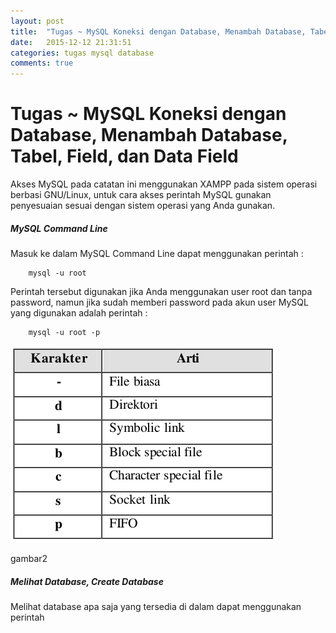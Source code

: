```yaml
---
layout: post
title:  "Tugas ~ MySQL Koneksi dengan Database, Menambah Database, Tabel, Field, dan Data Field"
date:   2015-12-12 21:31:51
categories: tugas mysql database
comments: true
---
```


# Tugas ~ MySQL Koneksi dengan Database, Menambah Database, Tabel, Field, dan Data Field

Akses MySQL pada catatan ini menggunakan XAMPP pada sistem operasi berbasi GNU/Linux, untuk cara akses perintah MySQL gunakan penyesuaian sesuai dengan sistem operasi yang Anda gunakan.

##### MySQL Command Line
Masuk ke dalam MySQL Command Line dapat menggunakan perintah :

``` mysql
    mysql -u root
```

Perintah tersebut digunakan jika Anda menggunakan user root dan tanpa password, namun jika sudah memberi password pada akun user MySQL yang digunakan adalah perintah :

``` mysql
    mysql -u root -p
```

![Gambar 1](/images/1.png)

gambar2

##### Melihat Database, Create Database
Melihat database apa saja yang tersedia di dalam dapat menggunakan perintah
